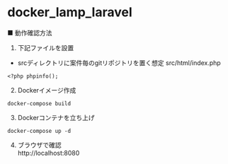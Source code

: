 # docker_lamp_laravel

■ 動作確認方法
1. 下記ファイルを設置 
* srcディレクトリに案件毎のgitリポジトリを置く想定
src/html/index.php
```
<?php phpinfo();
```

2. Dockerイメージ作成
```
docker-compose build
```

3. Dockerコンテナを立ち上げ
```
docker-compose up -d
```

4. ブラウザで確認  
http://localhost:8080
